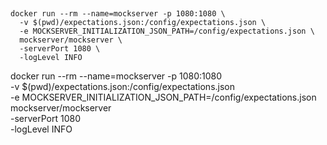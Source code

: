 ##

```
docker run --rm --name=mockserver -p 1080:1080 \
  -v $(pwd)/expectations.json:/config/expectations.json \
  -e MOCKSERVER_INITIALIZATION_JSON_PATH=/config/expectations.json \
  mockserver/mockserver \
  -serverPort 1080 \
  -logLevel INFO
```


docker run --rm --name=mockserver -p 1080:1080 \
  -v $(pwd)/expectations.json:/config/expectations.json \
  -e MOCKSERVER_INITIALIZATION_JSON_PATH=/config/expectations.json \
  mockserver/mockserver \
  -serverPort 1080 \
  -logLevel INFO
